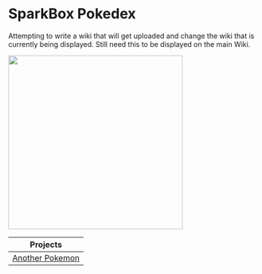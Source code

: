 # SparkBox Pokedex

Attempting to write a wiki that will get uploaded and change the wiki that is currently being displayed. Still need this to be displayed on the main Wiki.

<img src="https://archives.bulbagarden.net/media/upload/2/2b/570Zorua.png" width='350' />

| Projects                    |
|-----------------------------|
| [Another Pokemon](Pokemon2) |